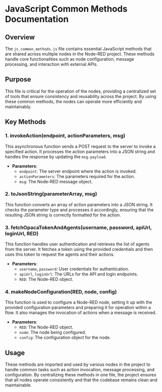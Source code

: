 
# JavaScript Common Methods Documentation

## Overview
The `js_common_methods.js` file contains essential JavaScript methods that are shared across multiple nodes in the Node-RED project. These methods handle core functionalities such as node configuration, message processing, and interaction with external APIs.

## Purpose
This file is critical for the operation of the nodes, providing a centralized set of tools that ensure consistency and reusability across the project. By using these common methods, the nodes can operate more efficiently and maintainably.

## Key Methods

### 1. **invokeAction(endpoint, actionParameters, msg)**
This asynchronous function sends a POST request to the server to invoke a specified action. It processes the action parameters into a JSON string and handles the response by updating the `msg.payload`.

- **Parameters**: 
  - `endpoint`: The server endpoint where the action is invoked.
  - `actionParameters`: The parameters required for the action.
  - `msg`: The Node-RED message object.

### 2. **toJsonString(parameterArray, msg)**
This function converts an array of action parameters into a JSON string. It checks the parameter type and processes it accordingly, ensuring that the resulting JSON string is correctly formatted for the action.

### 3. **fetchOpacaTokenAndAgents(username, password, apiUrl, loginUrl, RED)**
This function handles user authentication and retrieves the list of agents from the server. It fetches a token using the provided credentials and then uses this token to request the agents and their actions.

- **Parameters**:
  - `username`, `password`: User credentials for authentication.
  - `apiUrl`, `loginUrl`: The URLs for the API and login endpoints.
  - `RED`: The Node-RED object.

### 4. **makeNodeConfiguration(RED, node, config)**
This function is used to configure a Node-RED node, setting it up with the provided configuration parameters and preparing it for operation within a flow. It also manages the invocation of actions when a message is received.

- **Parameters**:
  - `RED`: The Node-RED object.
  - `node`: The node being configured.
  - `config`: The configuration object for the node.

## Usage
These methods are imported and used by various nodes in the project to handle common tasks such as action invocation, message processing, and configuration. By centralizing these methods in one file, the project ensures that all nodes operate consistently and that the codebase remains clean and maintainable.

